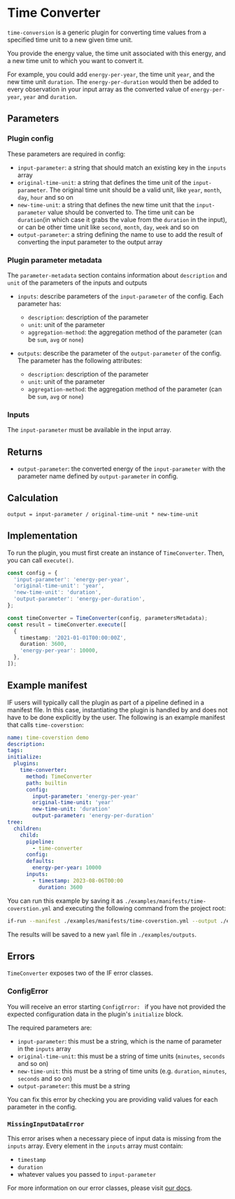 # Time Converter

`time-conversion` is a generic plugin for converting time values from a specified time unit to a new given time unit.

You provide the energy value, the time unit associated with this energy, and a new time unit to which you want to convert it.

For example, you could add `energy-per-year`, the time unit `year`, and the new time unit `duration`. The `energy-per-duration` would then be added to every observation in your input array as the converted value of `energy-per-year`, `year` and `duration`.

## Parameters

### Plugin config

These parameters are required in config:

- `input-parameter`: a string that should match an existing key in the `inputs` array
- `original-time-unit`: a string that defines the time unit of the `input-parameter`. The original time unit should be a valid unit, like `year`, `month`, `day`, `hour` and so on
- `new-time-unit`: a string that defines the new time unit that the `input-parameter` value should be converted to. The time unit can be `duration`(in which case it grabs the value from the `duration` in the input), or can be other time unit like `second`, `month`, `day`, `week` and so on
- `output-parameter`: a string defining the name to use to add the result of converting the input parameter to the output array

### Plugin parameter metadata

The `parameter-metadata` section contains information about `description` and `unit` of the parameters of the inputs and outputs

- `inputs`: describe parameters of the `input-parameter` of the config. Each parameter has:

  - `description`: description of the parameter
  - `unit`: unit of the parameter
  - `aggregation-method`: the aggregation method of the parameter (can be `sum`, `avg` or `none`)

- `outputs`: describe the parameter of the `output-parameter` of the config. The parameter has the following attributes:
  - `description`: description of the parameter
  - `unit`: unit of the parameter
  - `aggregation-method`: the aggregation method of the parameter (can be `sum`, `avg` or `none`)

### Inputs

The `input-parameter` must be available in the input array.

## Returns

- `output-parameter`: the converted energy of the `input-parameter` with the parameter name defined by `output-parameter` in config.

## Calculation

```pseudocode
output = input-parameter / original-time-unit * new-time-unit
```

## Implementation

To run the plugin, you must first create an instance of `TimeConverter`. Then, you can call `execute()`.

```typescript
const config = {
  'input-parameter': 'energy-per-year',
  'original-time-unit': 'year',
  'new-time-unit': 'duration',
  'output-parameter': 'energy-per-duration',
};

const timeConverter = TimeConverter(config, parametersMetadata);
const result = timeConverter.execute([
  {
    timestamp: '2021-01-01T00:00:00Z',
    duration: 3600,
    'energy-per-year': 10000,
  },
]);
```

## Example manifest

IF users will typically call the plugin as part of a pipeline defined in a manifest file. In this case, instantiating the plugin is handled by and does not have to be done explicitly by the user. The following is an example manifest that calls `time-coverstion`:

```yaml
name: time-coverstion demo
description:
tags:
initialize:
  plugins:
    time-converter:
      method: TimeConverter
      path: builtin
      config:
        input-parameter: 'energy-per-year'
        original-time-unit: 'year'
        new-time-unit: 'duration'
        output-parameter: 'energy-per-duration'
tree:
  children:
    child:
      pipeline:
        - time-converter
      config:
      defaults:
        energy-per-year: 10000
      inputs:
        - timestamp: 2023-08-06T00:00
          duration: 3600
```

You can run this example by saving it as `./examples/manifests/time-coverstion.yml` and executing the following command from the project root:

```sh
if-run --manifest ./examples/manifests/time-coverstion.yml --output ./examples/outputs/time-coverstion.yml
```

The results will be saved to a new `yaml` file in `./examples/outputs`.

## Errors

`TimeConverter` exposes two of the IF error classes.

### ConfigError

You will receive an error starting `ConfigError: ` if you have not provided the expected configuration data in the plugin's `initialize` block.

The required parameters are:

- `input-parameter`: this must be a string, which is the name of parameter in the `inputs` array
- `original-time-unit`: this must be a string of time units (`minutes`, `seconds` and so on)
- `new-time-unit`: this must be a string of time units (e.g. `duration`, `minutes`, `seconds` and so on)
- `output-parameter`: this must be a string

You can fix this error by checking you are providing valid values for each parameter in the config.

### `MissingInputDataError`

This error arises when a necessary piece of input data is missing from the `inputs` array.
Every element in the `inputs` array must contain:

- `timestamp`
- `duration`
- whatever values you passed to `input-parameter`

For more information on our error classes, please visit [our docs](https://if.greensoftware.foundation/reference/errors).
